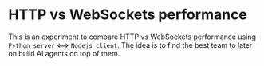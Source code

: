 # HTTP vs WebSockets performance

This is an experiment to compare HTTP vs WebSockets performance using `Python server` <==> `Nodejs client`. The idea is to find the best team to later on build AI agents on top of them.
